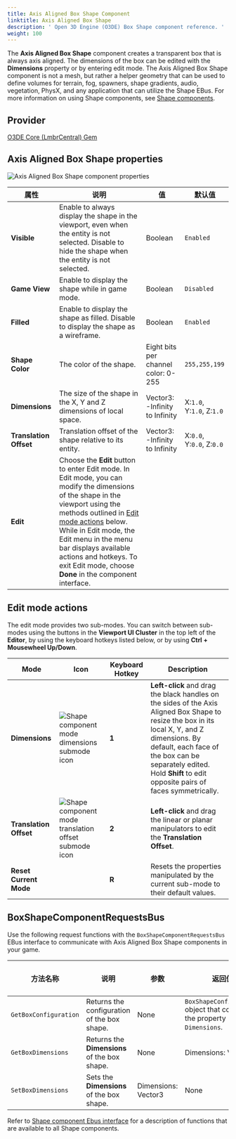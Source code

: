```yaml
---
title: Axis Aligned Box Shape Component
linktitle: Axis Aligned Box Shape
description: ' Open 3D Engine (O3DE) Box Shape component reference. '
weight: 100
---
```


The **Axis Aligned Box Shape** component creates a transparent box that is always axis aligned. The dimensions of the box can be edited with the **Dimensions** property or by entering edit mode. The Axis Aligned Box Shape component is not a mesh, but rather a helper geometry that can be used to define volumes for terrain, fog, spawners, shape gradients, audio, vegetation, PhysX, and any application that can utilize the Shape EBus. For more information on using Shape components, see [Shape components](/docs/user-guide/components/reference/shape/).

## Provider

[O3DE Core (LmbrCentral) Gem](/docs/user-guide/gems/reference/o3de-core)

## Axis Aligned Box Shape properties

![Axis Aligned Box Shape component properties](/images/user-guide/components/reference/shape/axis-aligned-box-shape-component-ui-01.png)

| 属性 | 说明 | 值 | 默认值 |
|-|-|-|-|
| **Visible** | Enable to always display the shape in the viewport, even when the entity is not selected. Disable to hide the shape when the entity is not selected. | Boolean | `Enabled` |
| **Game View** | Enable to display the shape while in game mode. | Boolean | `Disabled` |
| **Filled** | Enable to display the shape as filled.  Disable to display the shape as a wireframe. | Boolean | `Enabled` |
| **Shape Color** | The color of the shape. | Eight bits per channel color: 0-255 | `255,255,199` |
| **Dimensions** | The size of the shape in the X, Y and Z dimensions of local space. | Vector3: -Infinity to Infinity | X:`1.0`, Y:`1.0`, Z:`1.0` |
| **Translation Offset** | Translation offset of the shape relative to its entity. | Vector3: -Infinity to Infinity | X:`0.0`, Y:`0.0`, Z:`0.0` |
| **Edit** | Choose the **Edit** button to enter Edit mode. In Edit mode, you can modify the dimensions of the shape in the viewport using the methods outlined in [Edit mode actions](#edit-mode-actions) below. While in Edit mode, the Edit menu in the menu bar displays available actions and hotkeys. To exit Edit mode, choose **Done** in the component interface. |  |  |

## Edit mode actions

The edit mode provides two sub-modes. You can switch between sub-modes using the buttons in the **Viewport UI Cluster** in the top left of the **Editor**, by using the keyboard hotkeys listed below, or by using **Ctrl + Mousewheel Up/Down**.

| Mode | Icon | Keyboard Hotkey | Description |
| - | - | - | - |
| **Dimensions** | ![Shape component mode dimensions submode icon](/images/user-guide/components/reference/shape/shape-component-mode-submode-dimensions.svg) | **1** | **Left-click** and drag the black handles on the sides of the Axis Aligned Box Shape to resize the box in its local X, Y, and Z dimensions. By default, each face of the box can be separately edited. Hold **Shift** to edit opposite pairs of faces symmetrically. |
| **Translation Offset** | ![Shape component mode translation offset submode icon](/images/user-guide/components/reference/shape/shape-component-mode-submode-translation-offset.svg) | **2** | **Left-click** and drag the linear or planar manipulators to edit the **Translation Offset**. |
| **Reset Current Mode** | | **R** | Resets the properties manipulated by the current sub-mode to their default values. | 

## BoxShapeComponentRequestsBus

Use the following request functions with the `BoxShapeComponentRequestsBus` EBus interface to communicate with Axis Aligned Box Shape components in your game.

| 方法名称 | 说明 | 参数 | 返回值 | 脚本化 |
|-|-|-|-|-|
| `GetBoxConfiguration` | Returns the configuration of the box shape. | None | `BoxShapeConfiguration` object that contains the property `Dimensions`. | Yes |
|`GetBoxDimensions`| Returns the **Dimensions** of the box shape. | None | Dimensions: Vector3 | Yes |
|`SetBoxDimensions`| Sets the **Dimensions** of the box shape. | Dimensions: Vector3 | None | Yes |


Refer to [Shape component Ebus interface](./#shape-component-ebus-interface) for a description of functions that are available to all Shape components.
